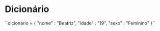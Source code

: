 # Dicionário

´´dicionario = {
    "nome" : "Beatriz",
    "idade" : "19",
    "sexo" : "Feminino"
}´´
